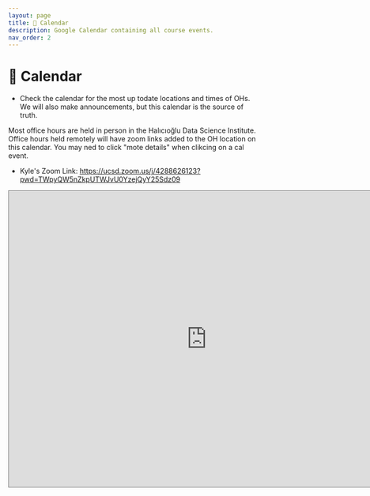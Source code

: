 ```yaml
---
layout: page
title: 📆 Calendar
description: Google Calendar containing all course events.
nav_order: 2
---
```


# 📆 Calendar

- Check the calendar for the most up todate locations and times of OHs. We will also make announcements, but this calendar is the source of truth.

Most office hours are held in person in the Halıcıoğlu Data Science Institute. Office hours held remotely will have zoom links added to the OH location on this calendar. You may ned to click "mote details" when clikcing on a cal event.

- Kyle's Zoom Link: https://ucsd.zoom.us/j/4288626123?pwd=TWpyQW5nZkpUTWJvU0YzejQyY25Sdz09


<iframe src="https://calendar.google.com/calendar/embed?height=600&wkst=1&ctz=America%2FLos_Angeles&showPrint=0&title=DSC%20100%20Fa%2025&src=Y185YzdmYTg0YzE5NTVkY2I4NDI4ZmNlYTJkMDBjYTUzZTBlODgxODExOTMwMDUwYjcxNGM1Mzc2NzgyMTM5YWQzQGdyb3VwLmNhbGVuZGFyLmdvb2dsZS5jb20&color=%23f6bf26" style="border:solid 1px #777" width="800" height="600" frameborder="0" scrolling="no"></iframe>

<!-- <iframe src="https://calendar.google.com/calendar/embed?src=c_9c7fa84c1955dcb8428fcea2d00ca53e0e881811930050b714c5376782139ad3%40group.calendar.google.com&ctz=America%2FLos_Angeles" style="border:solid 1px #777" width="800" height="600" frameborder="0" scrolling="no"></iframe> -->

<!-- https://calendar.google.com/calendar/u/0/embedhelper?src=c_02cf285714bb19256ea098d0c084d01f603de7d2cead94a3647d88b52b645054%40group.calendar.google.com&ctz=America%2FLos_Angeles -->